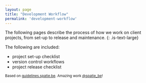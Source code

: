 ```yaml
---
layout: page
title: "Development Workflow"
permalink: 'development-workflow'
---
```

The following pages describe the process of how we work on client projects, from set-up to release and maintenance.
{: .is-text-large}

The following are included:
- project set-up checklist
- version control workflows
- project release checklist

<small>Based on <a href="https://guidelines.spatie.be" target="_blank">guidelines.spatie.be</a>. Amazing work <a href="https://twitter.com/spatie_be" target="_blank">@spatie_be</a>!
